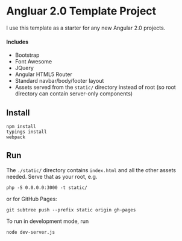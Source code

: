 # Angluar 2.0 Template Project
I use this template as a starter for any new Angular 2.0 projects.

#### Includes
* Bootstrap
* Font Awesome
* JQuery
* Angular HTML5 Router
* Standard navbar/body/footer layout
* Assets served from the `static/` directory instead of root (so root directory can contain server-only components)

## Install

```
npm install
typings install
webpack
```

## Run
The `./static/` directory contains `index.html` and all the other assets needed.
Serve that as your root, e.g.

```
php -S 0.0.0.0:3000 -t static/
```

or for GitHub Pages:

```
git subtree push --prefix static origin gh-pages
```


To run in development mode, run
```
node dev-server.js
```
